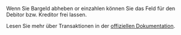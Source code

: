 Wenn Sie Bargeld abheben or einzahlen können Sie das Feld für den Debitor bzw. Kreditor frei lassen.

Lesen Sie mehr über Transaktionen in der [offiziellen Dokumentation](https://docs.firefly-iii.org/concepts/transactions).